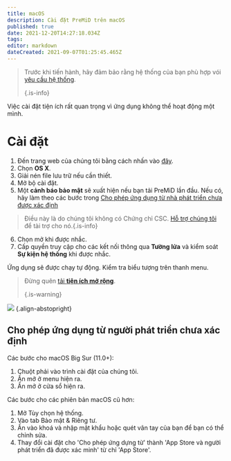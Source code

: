 ```yaml
---
title: macOS
description: Cài đặt PreMiD trên macOS
published: true
date: 2021-12-20T14:27:18.034Z
tags:
editor: markdown
dateCreated: 2021-09-07T01:25:45.465Z
---
```


> Trước khi tiến hành, hãy đảm bảo rằng hệ thống của bạn phù hợp vói [yêu cầu hệ thống](/install/requirements).
>
> {.is-info}

Việc cài đặt tiện ích rất quan trọng vì ứng dụng không thể hoạt động một mình.

# Cài đặt
1. Đến trang web của chúng tôi bằng cách nhấn vào [đây](https://premid.app/downloads).
2. Chọn **OS X**.
3. Giải nén file lưu trữ nếu cần thiết.
4. Mở bộ cài đặt.
5. Một **cảnh báo bảo mật** sẽ xuất hiện nếu bạn tải PreMiD lần đầu. Nếu có, hãy làm theo các bước trong [Cho phép ứng dụng từ nhà phát triển chưa được xác định](https://docs.premid.app/install/macos#allow-apps-from-unidentified-developers)
> Điều này là do chúng tôi không có Chứng chỉ CSC. [Hỗ trợ chúng tôi](https://www.patreon.com/Timeraa) để tài trợ cho nó.{.is-info}
6. Chọn mở khi được nhắc.
7. Cấp quyền truy cập cho các kết nối thông qua **Tường lửa** và kiểm soát **Sự kiện hệ thống** khi được nhắc.

Ứng dụng sẽ được chạy tự động. Kiểm tra biểu tượng trên thanh menu.

> Đừng quên [tải **tiện ích mở rộng**](/install).
>
> {.is-warning}

![](https://img.icons8.com/color/2x/mac-logo.png) {.align-abstopright}

## Cho phép ứng dụng từ người phát triển chưa xác định
Các bước cho macOS Big Sur (11.0+):
1. Chuột phải vào trình cài đặt của chúng tôi.
2. Ấn mở ở menu hiện ra.
3. Ẩn mở ở cửa sổ hiện ra.

Các bước cho các phiên bản macOS cũ hơn:
1. Mở Tùy chọn hệ thống.
2. Vào tab Bảo mật & Riêng tư.
3. Ấn vào khoá và nhập mật khẩu hoặc quét vân tay của bạn để bạn có thể chỉnh sửa.
4. Thay đổi cài đặt cho 'Cho phép ứng dựng từ' thành 'App Store và người phát triển đã được xác minh' từ chỉ 'App Store'.
